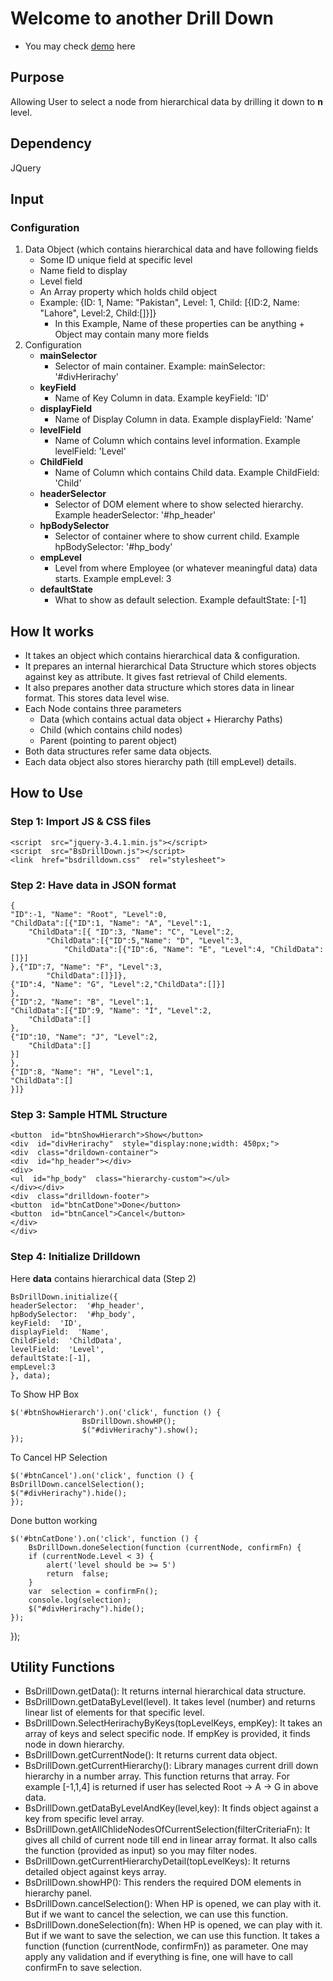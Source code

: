 
# Welcome to another Drill Down

- You may check [demo](https://bilalshahzad139.github.io/bsdrilldown.html) here

## Purpose
Allowing User to select a node from hierarchical data by drilling it down to **n** level.

## Dependency
JQuery

## Input
### Configuration

 1. Data Object (which contains hierarchical data and have following fields
	- Some ID unique field at specific level
	- Name field to display
	- Level field 
	- An Array property which holds child object
	- Example: {ID: 1, Name: "Pakistan", Level: 1, Child: [{ID:2, Name: "Lahore", Level:2, Child:[]}]} 
		- In this Example, Name of these properties can be anything + Object may contain many more fields
 2. Configuration
	 - **mainSelector**
		 - Selector of main container. Example: mainSelector:  '#divHerirachy'
	 - **keyField**
		 - Name of Key Column in data. Example keyField: 'ID'
	 - **displayField**
		 - Name of Display Column in data. Example displayField: 'Name'
	 - **levelField**
		 - Name of Column which contains level information. Example levelField: 'Level'
	 - **ChildField**
		 - Name of Column which contains Child data. Example ChildField: 'Child'  
	 - **headerSelector**
		 - Selector of DOM element where to show selected hierarchy. Example headerSelector: '#hp_header'
	- **hpBodySelector**
		 - Selector of container where to show current child. Example hpBodySelector: '#hp_body'  
	- **empLevel**
		 - Level from where Employee (or whatever meaningful data) data starts. Example empLevel: 3
	- **defaultState**
		 - What to show as default selection. Example defaultState: [-1] 

## How It works
- It takes an object which contains hierarchical data & configuration. 
- It prepares an internal hierarchical Data Structure which stores objects against key as attribute. It gives fast retrieval of Child elements. 
- It also prepares another data structure which stores data in linear format. This stores data level wise.
- Each Node contains three parameters
	- Data (which contains actual data object + Hierarchy Paths)
	- Child (which contains child nodes)
	- Parent (pointing to parent object)
- Both data structures refer same data objects.
- Each data object also stores hierarchy path (till empLevel) details.

## How to Use
### Step 1: Import JS & CSS files
    <script  src="jquery-3.4.1.min.js"></script>
    <script  src="BsDrillDown.js"></script>
    <link  href="bsdrilldown.css"  rel="stylesheet">
### Step 2: Have data in JSON format

    {
    "ID":-1, "Name": "Root", "Level":0,
    "ChildData":[{"ID":1, "Name": "A", "Level":1,
    	"ChildData":[{ "ID":3, "Name": "C", "Level":2,
    		"ChildData":[{"ID":5,"Name": "D", "Level":3,
    			"ChildData":[{"ID":6, "Name": "E", "Level":4, "ChildData":[]}]
    },{"ID":7, "Name": "F", "Level":3,
    		"ChildData":[]}]},
    {"ID":4, "Name": "G", "Level":2,"ChildData":[]}]
    },
    {"ID":2, "Name": "B", "Level":1,
    "ChildData":[{"ID":9, "Name": "I", "Level":2,
    	"ChildData":[]
    },
    {"ID":10, "Name": "J", "Level":2,
    	"ChildData":[]
    }]
    },
    {"ID":8, "Name": "H", "Level":1,
    "ChildData":[]
    }]}

### Step 3: Sample HTML Structure

    <button  id="btnShowHierarch">Show</button>
    <div  id="divHerirachy"  style="display:none;width: 450px;">
    <div  class="drildown-container">
    <div  id="hp_header"></div>
    <div>
    <ul  id="hp_body"  class="hierarchy-custom"></ul>
    </div></div>
    <div  class="drilldown-footer">
    <button  id="btnCatDone">Done</button>
    <button  id="btnCancel">Cancel</button>
    </div>
    </div>

### Step 4: Initialize Drilldown

Here **data** contains hierarchical data (Step 2)  

    BsDrillDown.initialize({
    headerSelector:  '#hp_header',
    hpBodySelector:  '#hp_body',
    keyField:  'ID',
    displayField:  'Name',
    ChildField:  'ChildData',
    levelField:  'Level',
    defaultState:[-1],
    empLevel:3
    }, data);


To Show HP Box

    $('#btnShowHierarch').on('click', function () {
                    BsDrillDown.showHP();
                    $("#divHerirachy").show();
    });

To Cancel HP Selection

    $('#btnCancel').on('click', function () {
    BsDrillDown.cancelSelection();
    $("#divHerirachy").hide();
    });

Done button working

    $('#btnCatDone').on('click', function () {
	    BsDrillDown.doneSelection(function (currentNode, confirmFn) {
	    if (currentNode.Level < 3) {
		    alert('level should be >= 5')
		    return  false;
	    }
	    var  selection = confirmFn();
	    console.log(selection);
	    $("#divHerirachy").hide();
    });
});

## Utility Functions
- BsDrillDown.getData(): It returns internal hierarchical data structure.
- BsDrillDown.getDataByLevel(level). It takes level (number) and returns linear list of elements for that specific level.
- BsDrillDown.SelectHerirachyByKeys(topLevelKeys, empKey): It takes an array of keys and select specific node. If empKey is provided, it finds node in down hierarchy.
- BsDrillDown.getCurrentNode(): It returns current data object.
- BsDrillDown.getCurrentHierarchy(): Library manages current drill down hierarchy in a number array. This function returns that array. For example [-1,1,4] is returned if user has selected Root -> A -> G in above data.
- BsDrillDown.getDataByLevelAndKey(level,key): It finds object against a key from specific level array.
- BsDrillDown.getAllChlideNodesOfCurrentSelection(filterCriteriaFn): It gives all child of current node till end in linear array format. It also calls the function (provided as input) so you may filter nodes.
- BsDrillDown.getCurrentHierarchyDetail(topLevelKeys): It returns detailed object against keys array.
- BsDrillDown.showHP(): This renders the required DOM elements in hierarchy panel.
- BsDrillDown.cancelSelection(): When HP is opened, we can play with it. But if we want to cancel the selection, we can use this function.
- BsDrillDown.doneSelection(fn): When HP is opened, we can play with it. But if we want to save the selection, we can use this function. It takes a function (function (currentNode, confirmFn)) as parameter. One may apply any validation and if everything is fine, one will have to call confirmFn to save selection. 
